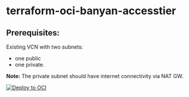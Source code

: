 # terraform-oci-banyan-accesstier

## Prerequisites:
Existing VCN with two subnets:
- one public
- one private.

**Note:** The private subnet should have internet connectivity via NAT GW.


[![Deploy to OCI](https://docs.oracle.com/en-us/iaas/Content/Resources/Images/deploy-to-oracle-cloud.svg)](https://cloud.oracle.com/resourcemanager/stacks/create?zipUrl=https://github.com/robo-cap/terraform-oci-banyan-accesstier/archive/refs/tags/v0.0.1-beta.zip)
